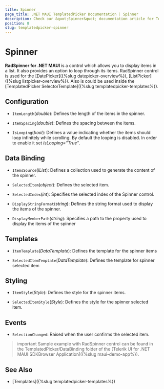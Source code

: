 ```yaml
---
title: Spinner
page_title: .NET MAUI TemplatedPicker Documentation | Spinner
description: Check our &quot;Spinner&quot; documentation article for Telerik TemplatedPicker for .NET MAUI.
position: 8
slug: templatedpicker-spinner
---
```


# Spinner

**RadSpinner for .NET MAUI** is a control which allows you to display items in a list. It also provides an option to loop through its items. RadSpinner control is used for the [DatePicker]({%slug datepicker-overview%}), [ListPicker]({%slug listpicker-overview%}). Also is could be used inside the [TemplatedPicker SelectorTemplate]({%slug templatedpicker-templates%}). 

## Configuration

* `ItemLength`(*double*): Defines the length of the items in the spinner.

* `ItemSpacing`(*double*): Defines the spacing between the items.

* `IsLooping`(*bool*): Defines a value indicating whether the items should loop infinitely while scrolling. By default the looping is disabled. In order to enable it set *IsLooping="True"*.

## Data Binding

* `ItemsSource`(*IList*): Defines a collection used to generate the content of the spinner.

* `SelectedItem`(*object*): Defines the selected item.

* `SelectedIndex`(*int*): Specifies the selected index of the Spinner control.

* `DisplayStringFormat`(*string*): Defines the string format used to display the items of the spinner.

* `DisplayMemberPath`(*string*): Specifies a path to the property used to display the items of the spinner

## Templates

* `ItemTemplate`(*DataTemplate*): Defines the template for the spinner items

* `SelectedItemTemplate`(*DataTemplate*): Defines the template for spinner selected item

## Styling

* `ItemStyle`(*Style*): Defines the style for the spinner items.

* `SelectedItemStyle`(*Style*): Defines the style for the spinner selected item.

## Events

* `SelectionChanged`: Raised when the user confirms the selected item.


>important Sample example with RadSpinner control can be found in the TemplatedPicker/DataBinding folder of the [Telerik UI for .NET MAUI SDKBrowser Application]({%slug maui-demo-app%}).

## See Also

- [Templates]({%slug templatedpicker-templates%})